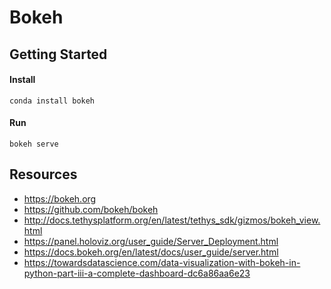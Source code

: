 # Bokeh


## Getting Started

#### Install
```
conda install bokeh
```

#### Run
```
bokeh serve
```

## Resources
- https://bokeh.org
- https://github.com/bokeh/bokeh
- http://docs.tethysplatform.org/en/latest/tethys_sdk/gizmos/bokeh_view.html
- https://panel.holoviz.org/user_guide/Server_Deployment.html
- https://docs.bokeh.org/en/latest/docs/user_guide/server.html
- https://towardsdatascience.com/data-visualization-with-bokeh-in-python-part-iii-a-complete-dashboard-dc6a86aa6e23
